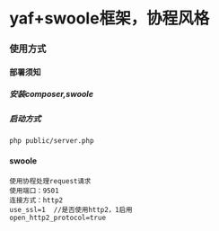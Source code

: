 # yaf+swoole框架，协程风格
### 使用方式
#### 部署须知
##### 安装composer,swoole
##### 启动方式 
```
php public/server.php
```

#### swoole
```
使用协程处理request请求
使用端口：9501
连接方式：http2
use_ssl=1  //是否使用http2，1启用
open_http2_protocol=true 
```
